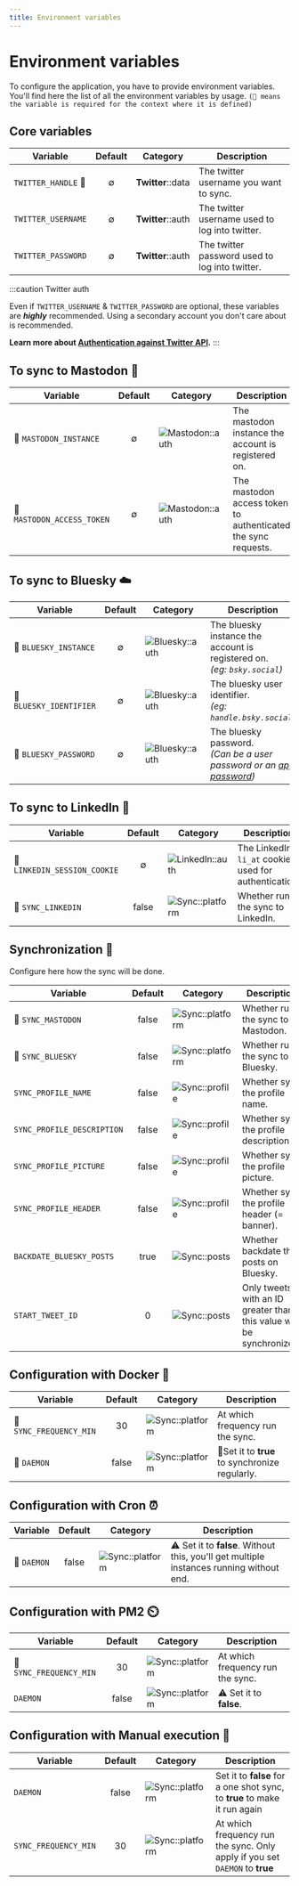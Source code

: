 ```yaml
---
title: Environment variables
---
```


# Environment variables

To configure the application, you have to provide environment variables. You'll find here the list of all the
environment variables by usage. `(📌 means the variable is required for the context where it is defined)`

## Core variables

| Variable            |      Default       | Category          | Description                                                                                |
|---------------------|:------------------:|-------------------|--------------------------------------------------------------------------------------------|
| `TWITTER_HANDLE` 📌 |         ∅          | **Twitter**::data | The twitter username you want to sync.                                                     |
| `TWITTER_USERNAME`  |         ∅          | **Twitter**::auth | The twitter username used to log into twitter.                                             |
| `TWITTER_PASSWORD`  |         ∅          | **Twitter**::auth | The twitter password used to log into twitter.                                             |


:::caution Twitter auth

Even if `TWITTER_USERNAME` & `TWITTER_PASSWORD` are optional, these variables are **_highly_** recommended. Using a secondary account you don't care about is recommended.

**Learn more about [Authentication against Twitter API](./twitter-authentication).**
:::

## To sync to Mastodon 🦣

| Variable                   | Default | Category                                                                 | Description                                                   |
|----------------------------|:-------:|--------------------------------------------------------------------------|---------------------------------------------------------------|
| 📌 `MASTODON_INSTANCE`     |    ∅    | ![**Mastodon**::auth](https://img.shields.io/badge/Mastodon-Auth-6364FF) | The mastodon instance the account is registered on.           |
| 📌 `MASTODON_ACCESS_TOKEN` |    ∅    | ![**Mastodon**::auth](https://img.shields.io/badge/Mastodon-Auth-6364FF) | The mastodon access token to authenticated the sync requests. |

## To sync to Bluesky ☁️

| Variable                | Default | Category                                                               | Description                                                                                                        |
|-------------------------|:-------:|------------------------------------------------------------------------|--------------------------------------------------------------------------------------------------------------------|
| 📌 `BLUESKY_INSTANCE`   |    ∅    | ![**Bluesky**::auth](https://img.shields.io/badge/Bluesky-Auth-0085ff) | The bluesky instance the account is registered on.<br/>_(eg: `bsky.social`)_                                       |
| 📌 `BLUESKY_IDENTIFIER` |    ∅    | ![**Bluesky**::auth](https://img.shields.io/badge/Bluesky-Auth-0085ff) | The bluesky user identifier.<br/>_(eg: `handle.bsky.social`)_                                                      |
| 📌 `BLUESKY_PASSWORD`   |    ∅    | ![**Bluesky**::auth](https://img.shields.io/badge/Bluesky-Auth-0085ff) | The bluesky password.<br/>_(Can be a user password or an [app password](https://bsky.app/settings/app-passwords))_ |

## To sync to LinkedIn 🔗

| Variable                     | Default | Category                                                       | Description                                        |
|------------------------------|:-------:|---------------------------------------------------------------|----------------------------------------------------|
| 📌 `LINKEDIN_SESSION_COOKIE` |    ∅    | ![**LinkedIn**::auth](https://img.shields.io/badge/LinkedIn-Auth-0A66C2) | The LinkedIn `li_at` cookie used for authentication. |
| 📌 `SYNC_LINKEDIN`           |  false  | ![**Sync**::platform](https://img.shields.io/badge/Sync-Platform-e8e8e8) | Whether run the sync to LinkedIn.                  |

## Synchronization 🐝

Configure here how the sync will be done.

| Variable                  | Default | Category                                                                 | Description                                |
|---------------------------|:-------:|--------------------------------------------------------------------------|--------------------------------------------|
| 📌 `SYNC_MASTODON`        |  false  | ![**Sync**::platform](https://img.shields.io/badge/Sync-Platform-e8e8e8) | Whether run the sync to Mastodon.          |
| 📌 `SYNC_BLUESKY`         |  false  | ![**Sync**::platform](https://img.shields.io/badge/Sync-Platform-e8e8e8) | Whether run the sync to Bluesky.           |                                            |
| `SYNC_PROFILE_NAME`       |  false  | ![**Sync**::profile](https://img.shields.io/badge/Sync-Profile-yellow)   | Whether sync the profile name.             |
| `SYNC_PROFILE_DESCRIPTION` |  false  | ![**Sync**::profile](https://img.shields.io/badge/Sync-Profile-yellow)   | Whether sync the profile description.      |
| `SYNC_PROFILE_PICTURE`    |  false  | ![**Sync**::profile](https://img.shields.io/badge/Sync-Profile-yellow)   | Whether sync the profile picture.          |
| `SYNC_PROFILE_HEADER`     |  false  | ![**Sync**::profile](https://img.shields.io/badge/Sync-Profile-yellow)   | Whether sync the profile header (= banner). |
| `BACKDATE_BLUESKY_POSTS`  |  true   | ![**Sync**::posts](https://img.shields.io/badge/Sync-Posts-green)        | Whether backdate the posts on Bluesky.     |
| `START_TWEET_ID`          |    0    | ![**Sync**::posts](https://img.shields.io/badge/Sync-Posts-green)        | Only tweets with an ID greater than this value will be synchronized. |

## Configuration with Docker 🐳

| Variable                | Default | Category                                                                 | Description                                    |
|-------------------------|:-------:|--------------------------------------------------------------------------|------------------------------------------------|
| 📌 `SYNC_FREQUENCY_MIN` |   30    | ![**Sync**::platform](https://img.shields.io/badge/Sync-Platform-e8e8e8) | At which frequency run the sync.               |   
| 📌 `DAEMON`             |  false  | ![**Sync**::platform](https://img.shields.io/badge/Sync-Platform-e8e8e8) | 👀Set it to **true** to synchronize regularly. |



## Configuration with Cron ⏰

| Variable    | Default | Category                                                                 | Description                                                                              |
|-------------|:-------:|--------------------------------------------------------------------------|------------------------------------------------------------------------------------------|
| 📌 `DAEMON` |  false  | ![**Sync**::platform](https://img.shields.io/badge/Sync-Platform-e8e8e8) | ⚠️ Set it to **false**. Without this, you'll get multiple instances running without end. |

## Configuration with PM2 ⏲️

| Variable                | Default | Category                                                                 | Description                      |
|-------------------------|:-------:|--------------------------------------------------------------------------|----------------------------------|
| 📌 `SYNC_FREQUENCY_MIN` |   30    | ![**Sync**::platform](https://img.shields.io/badge/Sync-Platform-e8e8e8) | At which frequency run the sync. |   
| `DAEMON`                |  false  | ![**Sync**::platform](https://img.shields.io/badge/Sync-Platform-e8e8e8) | ⚠️ Set it to **false**.          |

## Configuration with Manual execution 👏️

| Variable             | Default | Category                                                                 | Description                                                                 |
|----------------------|:-------:|--------------------------------------------------------------------------|-----------------------------------------------------------------------------|
| `DAEMON`             |  false  | ![**Sync**::platform](https://img.shields.io/badge/Sync-Platform-e8e8e8) | Set it to **false** for a one shot sync, to **true** to make it run again   |
| `SYNC_FREQUENCY_MIN` |   30    | ![**Sync**::platform](https://img.shields.io/badge/Sync-Platform-e8e8e8) | At which frequency run the sync. Only apply if you set `DAEMON` to **true** |   


